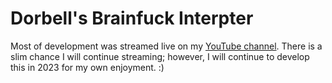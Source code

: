 # Dorbell's Brainfuck Interpter
Most of development was streamed live on my [YouTube channel](https://youtube.com/DingDongDirt/live). There is a slim chance I will continue streaming; however, I will continue to develop this in 2023 for my own enjoyment. :)
